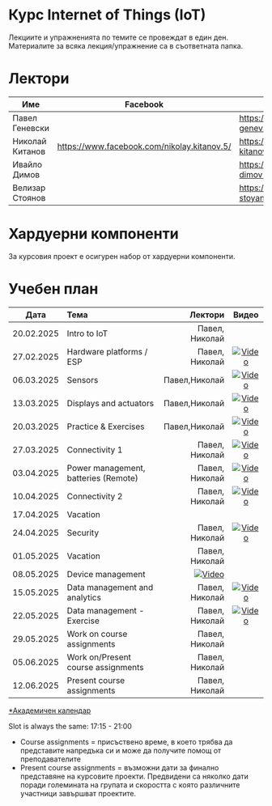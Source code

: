 # Курс Internet of Things (IoT)

Лекциите и упражненията по темите се провеждат в един ден. Материалите за всяка лекция/упражнение са в съответната папка.

# Лектори

| Име | Facebook | LinkedIn |
|----|---|---|
|Павел Геневски | | https://www.linkedin.com/in/pavel-genevski-bb075612/ |
|Николай Китанов | https://www.facebook.com/nikolay.kitanov.5/ | https://www.linkedin.com/in/nikolay-kitanov/ |
|Ивайло Димов | | https://www.linkedin.com/in/ivaylo-dimov-8214a1a9/ |
|Велизар Стоянов | | https://www.linkedin.com/in/velizar-stoyanov-40a7a41b9 |
# Хардуерни компоненти
За курсовия проект е осигурен набор от хардуерни компоненти.

# Учебен план


| Дата         | Тема                                 | Лектори           | Видео |
| -------------|:-------------------------------------| -----------------:|:-----:|
| 20.02.2025   | Intro to IoT                         | Павел, Николай    |       |
| 27.02.2025   | Hardware platforms / ESP             | Павел, Николай    | [![Video](images/iot-on-youtube.png)](https://youtu.be/JuP9YB0plFs) |
| 06.03.2025   | Sensors                              | Павел,Николай  | [![Video](images/iot-on-youtube.png)](https://youtu.be/7YJqtn6doas) |
| 13.03.2025   | Displays and actuators               | Павел,Николай  | [![Video](images/iot-on-youtube.png)](https://youtu.be/6l79UTjuuwg) |
| 20.03.2025   | Practice & Exercises                 | Павел,Николай  | [![Video](images/iot-on-youtube.png)](https://youtu.be/6ZNgmo3pdXg) |
| 27.03.2025   | Connectivity 1                       | Павел, Николай | [![Video](images/iot-on-youtube.png)](https://youtu.be/cq97WpIIubA) |
| 03.04.2025   | Power management, batteries (Remote) | Павел, Николай    | [![Video](images/iot-on-youtube.png)](https://youtu.be/osHbqO7c6O8) |
| 10.04.2025   | Connectivity 2                       | Павел, Николай    | [![Video](images/iot-on-youtube.png)](https://youtu.be/CGN9f2PfI8I) |
| 17.04.2025   | Vacation                             |    | |
| 24.04.2025   | Security                             | Павел, Николай    | [![Video](images/iot-on-youtube.png)](https://youtu.be/bqQLUAwN6sw) |
| 01.05.2025   | Vacation                             | Павел, Николай    | |
| 08.05.2025   | Device management                    | [![Video](images/iot-on-youtube.png)](https://youtu.be/WwzskAgpshQ)                |       |
| 15.05.2025   | Data management and analytics        | Павел, Николай     | [![Video](images/iot-on-youtube.png)](https://youtu.be/vVaOwJxaxiE) |
| 22.05.2025   | Data management - Exercise           | Павел, Николай     | [![Video](images/iot-on-youtube.png)](https://youtu.be/dwEGtwb0S4E) |
| 29.05.2025   | Work on course assignments           | Павел, Николай     |       |
| 05.06.2025   | Work on/Present course assignments   | Павел, Николай     |       |
| 12.06.2025   | Present course assignments           | Павел, Николай     |       |

[*Академичен календар](https://www.uni-sofia.bg/index.php/bul/studenti/akademichen_kalendar)


Slot is always the same: 17:15 - 21:00


* Course assignments = присъствено време, в което трябва да представите напредъка си и може да получите помощ от преподавателите
* Present course assignments = възможни дати за финално представяне на курсовите проекти. Предвидени са няколко дати поради големината на групата и скоростта с която различните участници завършват проектите.
